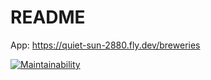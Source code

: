 # README

App: https://quiet-sun-2880.fly.dev/breweries

[![Maintainability](https://api.codeclimate.com/v1/badges/e3783fca1a39bcdcd9d9/maintainability)](https://codeclimate.com/github/minkamanki/ratebeer/maintainability)